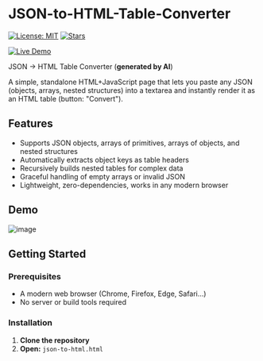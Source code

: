 # JSON-to-HTML-Table-Converter

[![License: MIT](https://img.shields.io/badge/License-MIT-green.svg)](LICENSE)
[![Stars](https://img.shields.io/github/stars/alcabon/JSON-to-HTML-Table-Converter)]()

[![Live Demo](https://img.shields.io/badge/Live%20Demo–github.io-blue)](https://htmlpreview.github.io/?https://github.com/alcabon/JSON-to-HTML-Table-Converter/blob/main/json-to-html.htm)

JSON → HTML Table Converter (**generated by AI**)

A simple, standalone HTML+JavaScript page that lets you paste any JSON (objects, arrays, nested structures) into a textarea and instantly render it as an HTML table (button: "Convert").

## Features

- Supports JSON objects, arrays of primitives, arrays of objects, and nested structures  
- Automatically extracts object keys as table headers  
- Recursively builds nested tables for complex data  
- Graceful handling of empty arrays or invalid JSON  
- Lightweight, zero-dependencies, works in any modern browser  

## Demo

![image](https://github.com/user-attachments/assets/e63e1cf4-b6eb-4873-a144-b25e901b6f17)

## Getting Started

### Prerequisites

- A modern web browser (Chrome, Firefox, Edge, Safari…)  
- No server or build tools required

### Installation

1. **Clone the repository**
2. **Open:** `json-to-html.html` 

